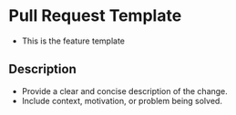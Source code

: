 # Pull Request Template
- This is the feature template
## Description
- Provide a clear and concise description of the change.
- Include context, motivation, or problem being solved.
